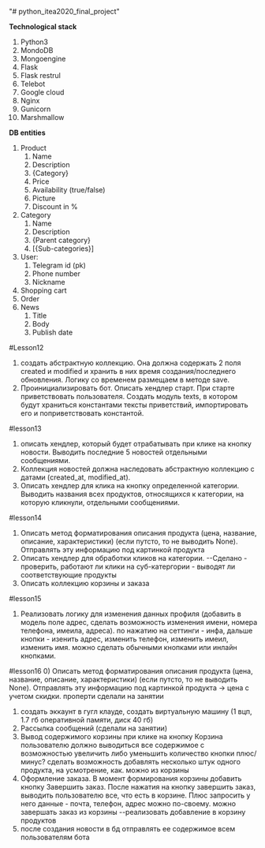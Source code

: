 "# python_itea2020_final_project" 

**Technological stack**
1) Python3
2) MondoDB
3) Mongoengine
4) Flask
5) Flask restrul
6) Telebot
7) Google cloud
8) Nginx
9) Gunicorn
10) Marshmallow

**DB entities**
1) Product
   1. Name
   2. Description
   3. {Category}
   4. Price
   5. Availability (true/false)
   6. Picture
   7. Discount in %
2) Category
   1. Name
   2. Description
   3. {Parent category}
   4. [{Sub-categories}]
3) User:
   1. Telegram id (pk)
   2. Phone number
   3. Nickname
4) Shopping cart
5) Order
6) News
   1. Title
   2. Body
   3. Publish date
   
   
#Lesson12
1) создать абстрактную коллекцию. Она должна содержать 2 поля created и modified и хранить в них время 
создания/последнего обновления. Логику со временем размещаем в методе save.
2) Проинициализировать бот. Описать хендлер старт. При старте приветствовать пользователя. Создать модуль texts, 
в котором будут храниться константами тексты приветствий, импортировать его и поприветствовать константой.

#lesson13
1) описать хендлер, который будет отрабатывать при клике на кнопку новости. Выводить последние 5 новостей отдельными
сообщениями.
2) Коллекция новостей должна наследовать абстрактную коллекцию с датами (created_at, modified_at).
3) Описать хендлер для клика на кнопку определенной категории. Выводить названия всех продуктов, относящихся к 
категории, на которую кликнули, отдельными сообщениями. 

#lesson14
1) Описать метод форматирования описания продукта (цена, название, описание, характеристики) (если путсто, то не выводить None).
Отправлять эту информацию под картинкой продукта
2) Описать хендлер для обработки кликов на категории.
--Сделано - проверить, работают ли клики на суб-катергории - выводят ли соответствующие продукты
3) Описать коллекцию корзины и заказа

#lesson15
1) Реализовать логику для изменения данных профиля (добавить в модель поле адрес, сделать возможность изменения 
имени, номера телефона, имеила, адреса).
по нажатию на сеттинги - инфа, дальше кнопки - изенить адрес, изменить телефон, изменить имеил, изменить имя.
можно сделать обычными кнопками или инлайн кнопками.

#lesson16
0) Описать метод форматирования описания продукта (цена, название, описание, характеристики) (если путсто, то не выводить None).
Отправлять эту информацию под картинкой продукта 
-> цена с учетом скидки. проперти сделали на занятии

1) создать эккаунт в гугл клауде, создать виртуальную машину (1 вцп, 1.7 гб оперативной памяти, диск 40 гб)
2) Рассылка сообщений (сделали на занятии)
3) Вывод содержимого корзины при клике на кнопку Корзина пользователю должно выводиться все содержимое с возможностью увеличить либо уменьшить количество
кнопки плюс/минус?
сделать возможность добавлять несколько штук одного продукта, на усмотрение, как. можно из корзины
4) Оформление заказа. В момент формирования корзины добавить кнопку Завершить заказ.
После нажатия на кнопку завершить заказ, выводить пользователю все, что есть в корзине. Плюс запросить у него данные - почта, телефон, адрес
можно по-своему. можно завершать заказ из корзины
--реализовать добавление в корзину продуктов
5) после создания новости в бд отправлять ее содержимое всем пользователям бота

